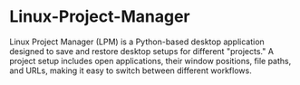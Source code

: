 # Linux-Project-Manager
Linux Project Manager (LPM) is a Python-based desktop application designed to save and restore desktop setups for different "projects."   A project setup includes open applications, their window positions, file paths, and URLs, making it easy to switch between different workflows.  
